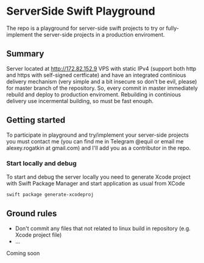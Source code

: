 # ServerSide Swift Playground

The repo is a playground for server-side swift projects to try or fully-implement the server-side projects in a production enviroment. 

## Summary

Server located at http://172.82.152.9 VPS with static IPv4 (support both http and https with self-signed certficate) and have an integrated continious delivery mechanism (very simple and a bit insecure so don't be evil, please) for master branch of the repository. So, every commit in master immediately rebuild and deploy to production enviroment. Rebuilding in continious delivery use incermental building, so must be fast enouph.

## Getting started

To participate in playground and try/implement your server-side projects you must contact me (you can find me in Telegram @equil or email me alexey.rogatkin at gmail.com) and I'll add you as a contributor in the repo.

### Start locally and debug

To start and debug the server locally you need to generate Xcode project with Swift Package Manager and start application as usual from XCode

```bash
swift package generate-xcodeproj
```

## Ground rules

* Don't commit any files that not related to linux build in repository (e.g. Xcode project file)
* ...

Coming soon

